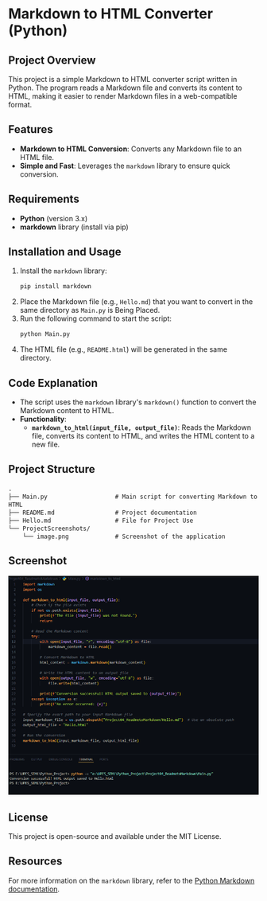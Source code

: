
# Markdown to HTML Converter (Python)

## Project Overview
This project is a simple Markdown to HTML converter script written in Python. The program reads a Markdown file and converts its content to HTML, making it easier to render Markdown files in a web-compatible format.

## Features
- **Markdown to HTML Conversion**: Converts any Markdown file to an HTML file.
- **Simple and Fast**: Leverages the `markdown` library to ensure quick conversion.

## Requirements
- **Python** (version 3.x)
- **markdown** library (install via pip)

## Installation and Usage
1. Install the `markdown` library:
   ```bash
   pip install markdown
   ```
2. Place the Markdown file (e.g., `Hello.md`) that you want to convert in the same directory as `Main.py` is Being Placed.
3. Run the following command to start the script:
   ```bash
   python Main.py
   ```
4. The HTML file (e.g., `README.html`) will be generated in the same directory.

## Code Explanation
- The script uses the `markdown` library's `markdown()` function to convert the Markdown content to HTML.
- **Functionality**:
  - **`markdown_to_html(input_file, output_file)`**: Reads the Markdown file, converts its content to HTML, and writes the HTML content to a new file.

## Project Structure
```
.
├── Main.py                   # Main script for converting Markdown to HTML
├── README.md                 # Project documentation
├── Hello.md                  # File for Project Use
└── ProjectScreenshots/
    └── image.png             # Screenshot of the application
```

## Screenshot
![Markdown to HTML Converter](ProjectScreenshots/image.png)

## License
This project is open-source and available under the MIT License.

## Resources
For more information on the `markdown` library, refer to the [Python Markdown documentation](https://python-markdown.github.io/).
